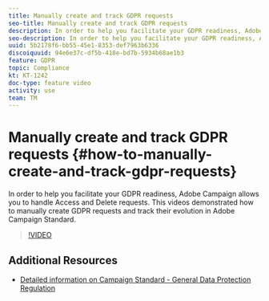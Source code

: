 ```yaml
---
title: Manually create and track GDPR requests 
seo-title: Manually create and track GDPR requests 
description: In order to help you facilitate your GDPR readiness, Adobe Campaign allows you to handle Access and Delete requests.  This videos demonstrated how to manually create GDPR requests and track their evolution in Adobe Campaign Standard. 
seo-description: In order to help you facilitate your GDPR readiness, Adobe Campaign Standard now allows you to handle Access and Delete requests.  This videos demonstrated how to manually create GDPR requests and track their evolution in Adobe Campaign Standard. 
uuid: 5b2178f6-bb55-45e1-8353-def7963b6336
discoiquuid: 94e6e37c-df5b-418e-bd7b-5934b68ae1b3
feature: GDPR
topic: Compliance
kt: KT-1242
doc-type: feature video
activity: use
team: TM
---
```


# Manually create and track GDPR requests {#how-to-manually-create-and-track-gdpr-requests}

In order to help you facilitate your GDPR readiness, Adobe Campaign allows you to handle Access and Delete requests.  This videos demonstrated how to manually create GDPR requests and track their evolution in Adobe Campaign Standard.

>[!VIDEO](https://video.tv.adobe.com/v/22677?quality=12)

## Additional Resources

* [Detailed information on Campaign Standard - General Data Protection Regulation](https://docs.campaign.adobe.com/doc/standard/getting_started/en/ACS_GDPR.html)
